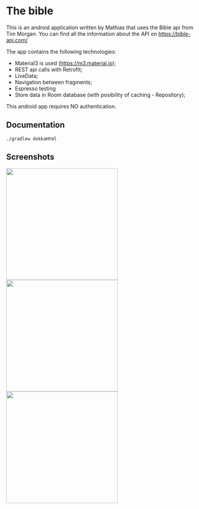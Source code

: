 # The bible
This is an android application written by Mathias that uses the Bible api from Tim Morgan.
You can find all the information about the API on https://bible-api.com/

The app contains the following technologies:
- Material3 is used (https://m3.material.io);
- REST api calls with Retrofit;
- LiveData;
- Navigation between fragments;
- Espresso testing
- Store data in Room database (with posibility of caching - Repository);

This android app requires NO authentication.

## Documentation
```shell
./gradlew dokkaHtml
```
## Screenshots
<div float="left">
  <img src="https://user-images.githubusercontent.com/79169737/212564069-1e9dc9a2-5e83-49f9-9714-aa3c11d6bc7e.png" style="width: 300px;"/>
  <img src="https://user-images.githubusercontent.com/79169737/212564031-ded8a621-6c59-4cb9-a34f-cc56ce20c88f.png" style="width: 300px;"/>
  <img src="https://user-images.githubusercontent.com/79169737/212564088-aaa13467-977e-496b-a24b-86ce5162da58.png" style="width: 300px;"/>
</div>
